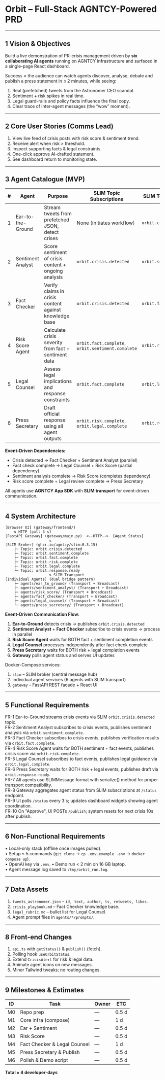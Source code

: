 # Orbit – Full-Stack AGNTCY-Powered PRD

---

## 1  Vision & Objectives
Build a live demonstration of PR-crisis management driven by **six collaborating AI agents** running on AGNTCY infrastructure and surfaced in a single-page React dashboard.

Success = the audience can watch agents discover, analyse, debate and publish a press statement in ≤ 2 minutes, while seeing:

1. Real (prefetched) tweets from the Astronomer CEO scandal.
2. Sentiment + risk spikes in real time.
3. Legal guard-rails and policy facts influence the final copy.
4. Clear trace of inter-agent messages (the “wow” moment).

---

## 2  Core User Stories (Comms Lead)
1. View live feed of crisis posts with risk score & sentiment trend.
2. Receive alert when risk > threshold.
3. Inspect supporting facts & legal constraints.
4. One-click approve AI-drafted statement.
5. See dashboard return to monitoring state.

---

## 3  Agent Catalogue (MVP)

| # | Agent | Purpose | SLIM Topic Subscriptions | SLIM Topic Publications |
|---|-------|---------|------------------------|------------------------|
| 1 | Ear-to-the-Ground | Stream tweets from prefetched JSON, detect crises | None (initiates workflow) | `orbit.crisis.detected` |
| 2 | Sentiment Analyst | Score sentiment of crisis content + ongoing analysis | `orbit.crisis.detected` | `orbit.sentiment.complete` |
| 3 | Fact Checker | Verify claims in crisis content against knowledge base | `orbit.crisis.detected` | `orbit.fact.complete` |
| 4 | Risk Score Agent | Calculate crisis severity from fact + sentiment data | `orbit.fact.complete`, `orbit.sentiment.complete` | `orbit.risk.complete` |
| 5 | Legal Counsel | Assess legal implications and response constraints | `orbit.fact.complete` | `orbit.legal.complete` |
| 6 | Press Secretary | Draft official response using all agent outputs | `orbit.risk.complete`, `orbit.legal.complete` | `orbit.response.ready` |

**Event-Driven Dependencies:**
- Crisis detected → Fact Checker + Sentiment Analyst (parallel)
- Fact check complete → Legal Counsel + Risk Score (partial dependency)
- Sentiment analysis complete → Risk Score (completes dependency)
- Risk score complete + Legal review complete → Press Secretary

All agents use **AGNTCY App SDK** with **SLIM transport** for event-driven communication.

---

## 4  System Architecture
```
[Browser UI] (gateway/frontend/)
    ⇅ HTTP (poll 3 s)
[FastAPI Gateway] (gateway/main.py)  <--HTTP-->  [Agent Status]
                    ⇅
[SLIM Broker] (ghcr.io/agntcy/slim:0.3.15)
    ├─ Topic: orbit.crisis.detected
    ├─ Topic: orbit.sentiment.complete
    ├─ Topic: orbit.fact.complete
    ├─ Topic: orbit.risk.complete
    ├─ Topic: orbit.legal.complete
    └─ Topic: orbit.response.ready
                    ⇅ SLIM Transport
[Individual Agents] (dual bridge pattern)
    ├─ agents/ear_to_ground/ (Transport + Broadcast)
    ├─ agents/sentiment_analyst/ (Transport + Broadcast)
    ├─ agents/risk_score/ (Transport + Broadcast)
    ├─ agents/fact_checker/ (Transport + Broadcast)
    ├─ agents/legal_counsel/ (Transport + Broadcast)
    └─ agents/press_secretary/ (Transport + Broadcast)
```

**Event-Driven Communication Flow:**
1. **Ear-to-Ground** detects crisis → publishes `orbit.crisis.detected`
2. **Sentiment Analyst** + **Fact Checker** subscribe to crisis events → process in parallel
3. **Risk Score Agent** waits for BOTH fact + sentiment completion events
4. **Legal Counsel** processes independently after fact check complete
5. **Press Secretary** waits for BOTH risk + legal completion events
6. **Gateway** polls agent status and serves UI updates

Docker-Compose services:
1. `slim` – SLIM broker (central message hub)
2. Individual agent services (6 agents with SLIM transport)
3. `gateway` – FastAPI REST facade + React UI

---

## 5  Functional Requirements
FR-1  Ear-to-Ground streams crisis events via SLIM `orbit.crisis.detected` topic.  
FR-2  Sentiment Analyst subscribes to crisis events, publishes sentiment analysis via `orbit.sentiment.complete`.  
FR-3  Fact Checker subscribes to crisis events, publishes verification results via `orbit.fact.complete`.  
FR-4  Risk Score Agent waits for BOTH sentiment + fact events, publishes crisis score via `orbit.risk.complete`.  
FR-5  Legal Counsel subscribes to fact events, publishes legal guidance via `orbit.legal.complete`.  
FR-6  Press Secretary waits for BOTH risk + legal events, publishes draft via `orbit.response.ready`.  
FR-7  All agents use SLIMMessage format with serialize() method for proper transport compatibility.  
FR-8  Gateway aggregates agent status from SLIM subscriptions at `/status` endpoint.  
FR-9  UI polls `/status` every 3 s; updates dashboard widgets showing agent coordination.  
FR-10 On "Approve", UI POSTs `/publish`; system resets for next crisis 10s after publish.

---

## 6  Non-Functional Requirements
• Local-only stack (offline once images pulled).  
• Setup ≤ 5 commands (`git clone` → `cp .env.example .env` → `docker compose up`).  
• OpenAI key via `.env`.
• Demo run < 2 min on 16 GB laptop.  
• Agent message log saved to `/tmp/orbit_run.log`.

---

## 7  Data Assets
1. `tweets_astronomer.json` – `id, text, author, ts, retweets, likes`.  
2. `crisis_playbook.md` – Fact Checker knowledge base.  
3. `legal_rubric.md` – bullet list for Legal Counsel.  
4. Agent prompt files in `agents/*/prompts/`.

---

## 8  Front-end Changes
1. `api.ts` with `getStatus()` & `publish()` (fetch).  
2. Polling hook `useOrbitStatus`.  
3. Extend `CrisisAlert` for risk & legal data.  
4. Animate agent icons on new messages.  
5. Minor Tailwind tweaks; no routing changes.

---

## 9  Milestones & Estimates
| ID | Task | Owner | ETC |
|----|------|-------|------|
| M0 | Repo prep | — | 0.5 d |
| M1 | Core infra (compose) | — | 1 d |
| M2 | Ear + Sentiment | — | 0.5 d |
| M3 | Risk Score | — | 0.5 d |
| M4 | Fact Checker & Legal Counsel | — | 1 d |
| M5 | Press Secretary & Publish | — | 0.5 d |
| M6 | Polish & Demo script | — | 0.5 d |
**Total ≈ 4 developer-days**

